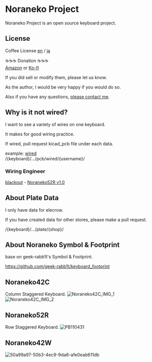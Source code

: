# Noraneko Project
Noraneko Project is an open source keyboard project.

## License
Coffee License [en](/LICENSE) / [ja](/LICENSE_JA)

☕️☕️☕️ Donation ☕️☕️☕️   
[Amazon](https://www.amazon.co.jp/hz/wishlist/ls/66VQJTRHISQT) or [Ko-fi](https://ko-fi.com/darakuneko)  

If you did sell or modify them, please let us know.

As the author, I would be very happy if you would do so.

Also if you have any questions, [please contact me](https://twitter.com/daraku__neko).


## Why is it not wired?
I want to see a variety of wires on one keyboard.

It makes for good wiring practice.

If wired, pull request kicad_pcb file under each data.

example: [wired](./noraneko42c/v1.0/pcb/wired/)  
/{keyboard}/.../pcb/wired/{username}/ 

### Wiring Engineer
[blackout](https://github.com/blackout157w) - [Noraneko52R v1.0](https://github.com/darakuneko/Noraneko/tree/main/noraneko52r/v1.0/pcb/wired/blackout)

## About Plate Data
I only have data for elecrow.

If you have created data for other stores, please make a pull request.

/{keyboard}/.../plate/{shop}/

## About Noraneko Symbol & Footprint
base on geek-rabb1t's Symbol & Footprint.

https://github.com/geek-rabb1t/keyboard_footprint

## Noraneko42C
Column Staggered Keyboard.
![Noraneko42C_IMG_1](https://user-images.githubusercontent.com/5214078/194799229-ef4e0b20-bb9d-41c9-a0aa-d7715e9783fa.jpeg)
![Noraneko42C_IMG_2](https://user-images.githubusercontent.com/5214078/194799234-a3ef62dd-bfc3-4b87-ab35-2c0d2923196e.jpeg)

## Noraneko52R
Row Staggered Keyboard.
![PB110431](https://user-images.githubusercontent.com/5214078/201291403-1c507f01-ba00-48f3-926b-d54291d19f54.JPG)

## Noraneko42W
![50a99a97-50b3-4ec9-9da6-afe0eab611db](https://user-images.githubusercontent.com/5214078/234232035-21e9161c-7eff-4cfc-bbf7-1bc0bbb31d1e.png)
